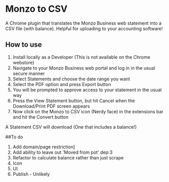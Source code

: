 
# Monzo to CSV

A Chrome plugin that translates the Monzo Business web statement into a CSV file (with balance). Helpful for uploading to your accounting software!

## How to use

1. Install locally as a Developer (This is not available on the Chrome webstore)
2. Navigate to your Monzo Business web portal and log in in the usual secure manner
4. Select Statements and choose the date range you want
5. Select the PDF option and press Export button
5. You will be prompted to approve access to your statement in the usual way
6. Press the View Statement button, but hit Cancel when the Download/Print PDF screen appears
7. Now click on the Monzo to CSV icon (Nerdy face) in the extensions bar and hit the Convert button


A Statement CSV will download (One that includes a balance!)


##To do

1. Add domain/page restriction]
2. Add ability to leave out 'Moved from pot' dep:3
3. Refactor to calculate balance rather than just scrape
4. Icon
5. UI
6. Publish - Unlikely